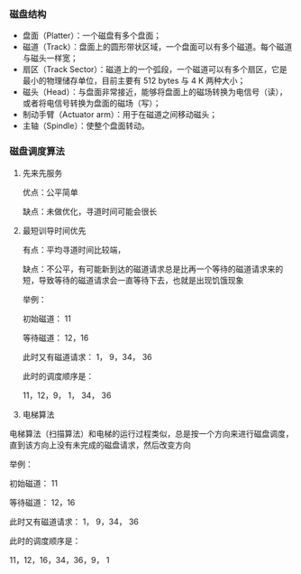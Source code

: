 ### 磁盘结构

- 盘面（Platter）：一个磁盘有多个盘面；
- 磁道（Track）：盘面上的圆形带状区域，一个盘面可以有多个磁道。每个磁道与磁头一样宽；
- 扇区（Track Sector）：磁道上的一个弧段，一个磁道可以有多个扇区，它是最小的物理储存单位，目前主要有 512 bytes 与 4 K 两种大小；
- 磁头（Head）：与盘面非常接近，能够将盘面上的磁场转换为电信号（读），或者将电信号转换为盘面的磁场（写）；
- 制动手臂（Actuator arm）：用于在磁道之间移动磁头；
- 主轴（Spindle）：使整个盘面转动。



### 磁盘调度算法



1. 先来先服务

   优点：公平简单

   缺点：未做优化，寻道时间可能会很长

2. 最短训导时间优先

   有点：平均寻道时间比较端，

   缺点：不公平，有可能新到达的磁道请求总是比再一个等待的磁道请求来的短，导致等待的磁道请求会一直等待下去，也就是出现饥饿现象

   举例：

   初始磁道： 11

   等待磁道： 12，16

   此时又有磁道请求： 1， 9，34， 36

   此时的调度顺序是：

   11，12，9， 1， 34， 36

3. 电梯算法

电梯算法（扫描算法）和电梯的运行过程类似，总是按一个方向来进行磁盘调度，直到该方向上没有未完成的磁盘请求，然后改变方向

举例：

初始磁道： 11

等待磁道： 12，16

此时又有磁道请求： 1， 9，34， 36

此时的调度顺序是：

11，12，16，34，36，9， 1
